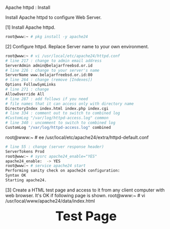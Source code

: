 Apache httpd : Install
 	
Install Apache httpd to configure Web Server.

[1]	Install Apache httpd.
```sh
root@www:~ # pkg install -y apache24
```
[2]	Configure httpd. Replace Server name to your own environment.
```sh
root@www:~ # vi /usr/local/etc/apache24/httpd.conf
# line 217 : change to admin email address
ServerAdmin admin@belajarfreebsd.or.id
# line 226 : change to your server's name
ServerName www.belajarfreebsd.or.id:80
# line 264 : change (remove [Indexes])
Options FollowSymLinks
# line 271 : change
AllowOverride All
# line 287 : add follows if you need
# file names that it can access only with directory name
DirectoryIndex index.html index.php index.cgi
# line 334 : comment out to switch to combined log
#CustomLog "/var/log/httpd-access.log" common
# line 340 : uncomment to switch to combined log
CustomLog "/var/log/httpd-access.log" combined
```
root@www:~ # ee /usr/local/etc/apache24/extra/httpd-default.conf
```sh
# line 55 : change (server response header)
ServerTokens Prod
root@www:~ # sysrc apache24_enable="YES"
apache24_enable:  -> YES
root@www:~ # service apache24 start
Performing sanity check on apache24 configuration:
Syntax OK
Starting apache24.
```
[3]	Create a HTML test page and access to it from any client computer with web browser. It's OK if following page is shown.
root@www:~ # vi /usr/local/www/apache24/data/index.html
<html>
<body>
<div style="width: 100%; font-size: 40px; font-weight: bold; text-align: center;">
Test Page
</div>
</body>
</html>
